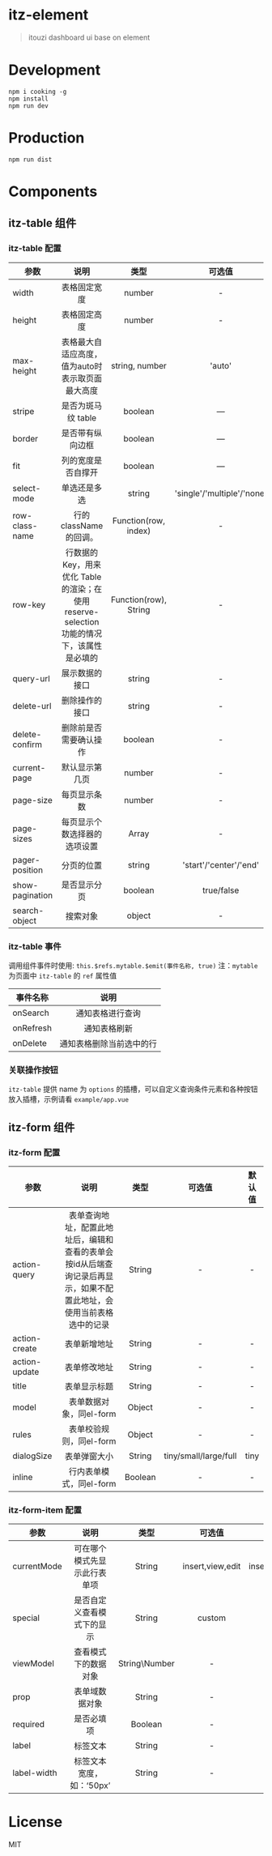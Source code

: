 # itz-element
> itouzi dashboard ui base on element

# Development

```shell
npm i cooking -g
npm install
npm run dev
```

# Production
```
npm run dist
```

# Components

## itz-table 组件 

### itz-table 配置 

|参数|说明|类型|可选值|默认值|
|---|:---:|:---:|:---:|:---:|
|width|表格固定宽度|number|-|-|
|height|表格固定高度|number|-|-|
|max-height|表格最大自适应高度，值为auto时表示取页面最大高度|string, number|'auto'|-|
|stripe|是否为斑马纹 table|boolean|—|false|
|border|是否带有纵向边框|boolean|—|false|
|fit|列的宽度是否自撑开|boolean|—|true|
|select-mode|单选还是多选|string|'single'/'multiple'/'none'|'none'|
|row-class-name|行的 className 的回调。|Function(row, index)|-|-|
|row-key|行数据的 Key，用来优化 Table 的渲染；在使用 reserve-selection 功能的情况下，该属性是必填的|Function(row), String|-|-|
|query-url|展示数据的接口|string|-|-|
|delete-url|删除操作的接口|string|-|-|
|delete-confirm|删除前是否需要确认操作|boolean|-|true|
|current-page|默认显示第几页|number|-|1|
|page-size|每页显示条数|number|-|10|
|page-sizes|每页显示个数选择器的选项设置|Array|-|[10,20,30,50]|
|pager-position|分页的位置|string|'start'/'center'/'end'|'end'|
|show-pagination|是否显示分页|boolean|true/false|true|
|search-object|搜索对象|object|-|{}|

### itz-table 事件 

调用组件事件时使用: ```this.$refs.mytable.$emit(事件名称, true)```
注：```mytable``` 为页面中 ```itz-table``` 的 ```ref``` 属性值 

|事件名称|说明|
|----|:----:|
|onSearch|通知表格进行查询|
|onRefresh|通知表格刷新|
|onDelete|通知表格删除当前选中的行|

### 关联操作按钮

```itz-table``` 提供 name 为 ```options``` 的插槽，可以自定义查询条件元素和各种按钮放入插槽，示例请看 ```example/app.vue```

## itz-form 组件

### itz-form 配置
|参数|说明|类型|可选值|默认值|
|---|:---:|:---:|:---:|:---:|
|action-query|表单查询地址，配置此地址后，编辑和查看的表单会按id从后端查询记录后再显示，如果不配置此地址，会使用当前表格选中的记录|String|-|-|
|action-create|表单新增地址|String|-|-|
|action-update|表单修改地址|String|-|-|
|title|表单显示标题|String|-|-|
|model|表单数据对象，同el-form|Object|-|-|
|rules|表单校验规则，同el-form|Object|-|-|
|dialogSize|表单弹窗大小|String|tiny/small/large/full|tiny|
|inline|行内表单模式，同el-form|Boolean|-|-|

### itz-form-item 配置
|参数|说明|类型|可选值|默认值|
|---|:---:|:---:|:---:|:---:|
|currentMode|可在哪个模式先显示此行表单项|String|insert,view,edit|insert,view,edit|
|special|是否自定义查看模式下的显示|String|custom|-|
|viewModel|查看模式下的数据对象|String\Number|-|-|
|prop|表单域数据对象|String|-|-|
|required|是否必填项|Boolean|-|-|
|label|标签文本|String|-|-|
|label-width|标签文本宽度，如：‘50px’|String|-|-|


# License
MIT
